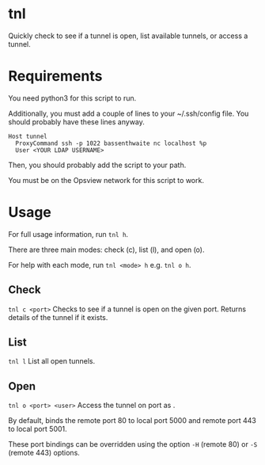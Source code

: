 # tnl
Quickly check to see if a tunnel is open, list available tunnels, or access a tunnel.

# Requirements
You need python3 for this script to run.

Additionally, you must add a couple of lines to your ~/.ssh/config file.
You should probably have these lines anyway.

```
Host tunnel
  ProxyCommand ssh -p 1022 bassenthwaite nc localhost %p
  User <YOUR LDAP USERNAME>
```

Then, you should probably add the script to your path.

You must be on the Opsview network for this script to work.

# Usage
For full usage information, run `tnl h`.

There are three main modes: check (c), list (l), and open (o).

For help with each mode, run `tnl <mode> h` e.g. `tnl o h`.


## Check
`tnl c <port>`
Checks to see if a tunnel is open on the given port.
Returns details of the tunnel if it exists.

## List
`tnl l`
List all open tunnels.

## Open
`tnl o <port> <user>`
Access the tunnel on port <port> as <user>.

By default, binds the remote port 80 to local port 5000 and remote port 443 to local port 5001.

These port bindings can be overridden using the option `-H` (remote 80) or `-S` (remote 443) options.
